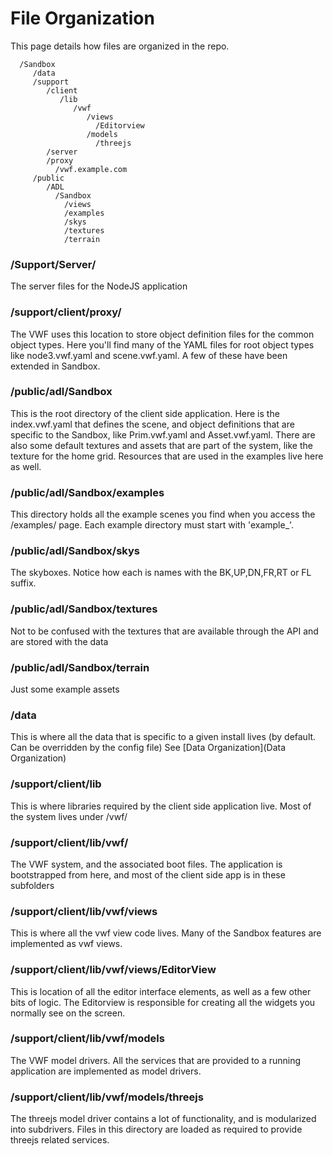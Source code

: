 # File Organization

This page details how files are organized in the repo.

```
  /Sandbox
     /data
     /support
        /client
           /lib
              /vwf
                 /views
                   /Editorview
                 /models
                   /threejs
        /server
        /proxy
          /vwf.example.com
     /public
        /ADL
          /Sandbox
            /views
            /examples
            /skys
            /textures
            /terrain
```      
### /Support/Server/
The server files for the NodeJS application

### /support/client/proxy/
The VWF uses this location to store object definition files for the common object types. Here you'll find many of the YAML files for root object types like node3.vwf.yaml and scene.vwf.yaml. A few of these have been extended in Sandbox.

### /public/adl/Sandbox
This is the root directory of the client side application. Here is the index.vwf.yaml that defines the scene, and object definitions that are specific to the Sandbox, like Prim.vwf.yaml and Asset.vwf.yaml. There are also some default textures and assets that are part of the system, like the texture for the home grid. Resources that are used in the examples live here as well. 

### /public/adl/Sandbox/examples
This directory holds all the example scenes you find when you access the /examples/ page. Each example directory must start with 'example_'. 

### /public/adl/Sandbox/skys
The skyboxes. Notice how each is names with the BK,UP,DN,FR,RT or FL suffix. 

### /public/adl/Sandbox/textures
Not to be confused with the textures that are available through the API and are stored with the data

### /public/adl/Sandbox/terrain
Just some example assets

### /data
This is where all the data that is specific to a given install lives (by default. Can be overridden by the config file) See [Data Organization](Data Organization)

### /support/client/lib
This is where libraries required by the client side application live. Most of the system lives under /vwf/

### /support/client/lib/vwf/
The VWF system, and the associated boot files. The application is bootstrapped from here, and most of the client side app is in these subfolders

### /support/client/lib/vwf/views
This is where all the vwf view code lives. Many of the Sandbox features are implemented as vwf views. 

### /support/client/lib/vwf/views/EditorView
This is location of all the editor interface elements, as well as a few other bits of logic. The Editorview is responsible for creating all the widgets you normally see on the screen.

### /support/client/lib/vwf/models
The VWF model drivers. All the services that are provided to a running application are implemented as model drivers.

### /support/client/lib/vwf/models/threejs
The threejs model driver contains a lot of functionality, and is modularized into subdrivers. Files in this directory are loaded as required to provide threejs related services.